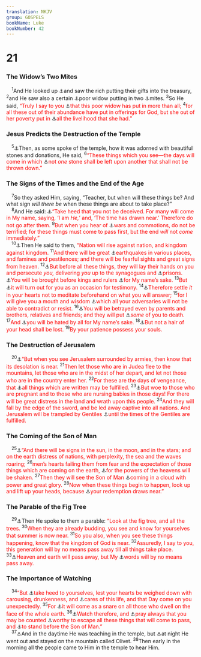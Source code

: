 ```yaml
---
translation: NKJV
group: GOSPELS
bookName: Luke 
bookNumber: 42
---
```


<div class="title"><h1>21</h1><h3>The Widow’s Two Mites</h3></div>
<span class="verse lu_21_1"> <sup>1</sup>And He looked up <a data-toggle="tooltip" data-placement="bottom" title="Mark 12:41–44">⚓</a>and saw the rich putting their gifts into the treasury, </span>
<span class="verse lu_21_2"><sup>2</sup>and He saw also a certain <a data-toggle="tooltip" data-placement="bottom" title="(2 Cor. 6:10)">⚓</a>poor widow putting in two <a data-toggle="tooltip" data-placement="bottom" title="Mark 12:42">⚓</a>mites. </span>
<span class="verse lu_21_3"><sup>3</sup>So He said, <font color="red">“Truly I say to you </font><a data-toggle="tooltip" data-placement="bottom" title="(2 Cor. 8:12)">⚓</a><font color="red">that this poor widow has put in more than all;</font></span>
<span class="verse lu_21_4"><sup>4</sup><font color="red">for all these out of their abundance have put in offerings for God, but she out of her poverty put in </font><a data-toggle="tooltip" data-placement="bottom" title="(2 Cor. 8:12)">⚓</a><font color="red">all the livelihood that she had.”</font><br/></span>
<div class="title"><h3>Jesus Predicts the Destruction of the Temple</h3></div>
<span class="verse lu_21_5"> <sup>5</sup><a data-toggle="tooltip" data-placement="bottom" title="Matt. 24:1; Mark 13:1">⚓</a>Then, as some spoke of the temple, how it was adorned with beautiful stones and donations, He said, </span>
<span class="verse lu_21_6"><sup>6</sup><font color="red">“These things which you see—the days will come in which </font><a data-toggle="tooltip" data-placement="bottom" title="Is. 64:10, 11; Lam. 2:6–9; Mic. 3:12; Luke 19:41–44">⚓</a><font color="red">not <i>one</i> stone shall be left upon another that shall not be thrown down.”</font><br/></span>
<div class="title"><h3>The Signs of the Times and the End of the Age</h3></div>
<span class="verse lu_21_7"> <sup>7</sup>So they asked Him, saying, “Teacher, but when will these things be? And what sign <i>will</i> <i>there</i> <i>be</i> when these things are about to take place?”<br/></span>
<span class="verse lu_21_8"> <sup>8</sup>And He said: <a data-toggle="tooltip" data-placement="bottom" title="Matt. 24:4; Mark 13:5; Eph. 5:6; 2 Thess. 2:3; (1 John 4:1)">⚓</a><font color="red">“Take heed that you not be deceived. For many will come in My name, saying, ‘I am <i>He,</i>’ and, ‘The time has drawn near.’ Therefore do not go after them.</font></span>
<span class="verse lu_21_9"><sup>9</sup><font color="red">But when you hear of </font><a data-toggle="tooltip" data-placement="bottom" title="Rev. 6:4">⚓</a><font color="red">wars and commotions, do not be terrified; for these things must come to pass first, but the end <i>will</i> not <i>come</i> immediately.”</font><br/></span>
<span class="verse lu_21_10"> <sup>10</sup><a data-toggle="tooltip" data-placement="bottom" title="Matt. 24:7">⚓</a>Then He said to them, <font color="red">“Nation will rise against nation, and kingdom against kingdom.</font></span>
<span class="verse lu_21_11"><sup>11</sup><font color="red">And there will be great </font><a data-toggle="tooltip" data-placement="bottom" title="Rev. 6:12">⚓</a><font color="red">earthquakes in various places, and famines and pestilences; and there will be fearful sights and great signs from heaven.</font></span>
<span class="verse lu_21_12"><sup>12</sup><a data-toggle="tooltip" data-placement="bottom" title="Mark 13:9; John 16:2; (Rev. 2:10)">⚓</a><font color="red">But before all these things, they will lay their hands on you and persecute <i>you,</i> delivering <i>you</i> up to the synagogues and </font><a data-toggle="tooltip" data-placement="bottom" title="Acts 4:3; 5:18; 12:4; 16:24">⚓</a><font color="red">prisons. </font><a data-toggle="tooltip" data-placement="bottom" title="Acts 25:23">⚓</a><font color="red">You will be brought before kings and rulers </font><a data-toggle="tooltip" data-placement="bottom" title="1 Pet. 2:13">⚓</a><font color="red">for My name’s sake.</font></span>
<span class="verse lu_21_13"><sup>13</sup><font color="red">But </font><a data-toggle="tooltip" data-placement="bottom" title="(Phil. 1:12–14, 28; 2 Thess. 1:5)">⚓</a><font color="red">it will turn out for you as an occasion for testimony.</font></span>
<span class="verse lu_21_14"><sup>14</sup><a data-toggle="tooltip" data-placement="bottom" title="Matt. 10:19; Mark 13:11; Luke 12:11">⚓</a><font color="red">Therefore settle <i>it</i> in your hearts not to meditate beforehand on what you will answer;</font></span>
<span class="verse lu_21_15"><sup>15</sup><font color="red">for I will give you a mouth and wisdom </font><a data-toggle="tooltip" data-placement="bottom" title="Acts 6:10">⚓</a><font color="red">which all your adversaries will not be able to contradict or resist.</font></span>
<span class="verse lu_21_16"><sup>16</sup><a data-toggle="tooltip" data-placement="bottom" title="Mic. 7:6; Mark 13:12">⚓</a><font color="red">You will be betrayed even by parents and brothers, relatives and friends; and they will put </font><a data-toggle="tooltip" data-placement="bottom" title="Acts 7:59; 12:2">⚓</a><font color="red"><i>some</i> of you to death.</font></span>
<span class="verse lu_21_17"><sup>17</sup><font color="red">And </font><a data-toggle="tooltip" data-placement="bottom" title="Matt. 10:22">⚓</a><font color="red">you will be hated by all for My name’s sake.</font></span>
<span class="verse lu_21_18"><sup>18</sup><a data-toggle="tooltip" data-placement="bottom" title="Matt. 10:30; Luke 12:7">⚓</a><font color="red">But not a hair of your head shall be lost.</font></span>
<span class="verse lu_21_19"><sup>19</sup><font color="red">By your patience possess your souls.</font><br/></span>
<div class="title"><h3>The Destruction of Jerusalem</h3></div>
<span class="verse lu_21_20"> <sup>20</sup><a data-toggle="tooltip" data-placement="bottom" title="Matt. 24:15; Mark 13:14">⚓</a><font color="red">“But when you see Jerusalem surrounded by armies, then know that its desolation is near.</font></span>
<span class="verse lu_21_21"><sup>21</sup><font color="red">Then let those who are in Judea flee to the mountains, let those who are in the midst of her depart, and let not those who are in the country enter her.</font></span>
<span class="verse lu_21_22"><sup>22</sup><font color="red">For these are the days of vengeance, that </font><a data-toggle="tooltip" data-placement="bottom" title="Is. 63:4; (Dan. 9:24–27); Hos. 9:7; (Zech. 11:1)">⚓</a><font color="red">all things which are written may be fulfilled.</font></span>
<span class="verse lu_21_23"><sup>23</sup><a data-toggle="tooltip" data-placement="bottom" title="Matt. 24:19">⚓</a><font color="red">But woe to those who are pregnant and to those who are nursing babies in those days! For there will be great distress in the land and wrath upon this people.</font></span>
<span class="verse lu_21_24"><sup>24</sup><font color="red">And they will fall by the edge of the sword, and be led away captive into all nations. And Jerusalem will be trampled by Gentiles </font><a data-toggle="tooltip" data-placement="bottom" title="(Dan. 9:27; 12:7)">⚓</a><font color="red">until the times of the Gentiles are fulfilled.</font><br/></span>
<div class="title"><h3>The Coming of the Son of Man</h3></div>
<span class="verse lu_21_25"> <sup>25</sup><a data-toggle="tooltip" data-placement="bottom" title="Is. 13:9, 10, 13; Matt. 24:29; Mark 13:24; (2 Pet. 3:10–12)">⚓</a><font color="red">“And there will be signs in the sun, in the moon, and in the stars; and on the earth distress of nations, with perplexity, the sea and the waves roaring;</font></span>
<span class="verse lu_21_26"><sup>26</sup><font color="red">men’s hearts failing them from fear and the expectation of those things which are coming on the earth, </font><a data-toggle="tooltip" data-placement="bottom" title="Matt. 24:29">⚓</a><font color="red">for the powers of the heavens will be shaken.</font></span>
<span class="verse lu_21_27"><sup>27</sup><font color="red">Then they will see the Son of Man </font><a data-toggle="tooltip" data-placement="bottom" title="Dan. 7:13; (Matt. 16:27; 24:30; 26:64); Mark 13:26; Rev. 1:7; 14:14">⚓</a><font color="red">coming in a cloud with power and great glory.</font></span>
<span class="verse lu_21_28"><sup>28</sup><font color="red">Now when these things begin to happen, look up and lift up your heads, because </font><a data-toggle="tooltip" data-placement="bottom" title="(Rom. 8:19, 23)">⚓</a><font color="red">your redemption draws near.”</font><br/></span>
<div class="title"><h3>The Parable of the Fig Tree</h3></div>
<span class="verse lu_21_29"> <sup>29</sup><a data-toggle="tooltip" data-placement="bottom" title="Matt. 24:32; Mark 13:28">⚓</a>Then He spoke to them a parable: <font color="red">“Look at the fig tree, and all the trees.</font></span>
<span class="verse lu_21_30"><sup>30</sup><font color="red">When they are already budding, you see and know for yourselves that summer is now near.</font></span>
<span class="verse lu_21_31"><sup>31</sup><font color="red">So you also, when you see these things happening, know that the kingdom of God is near.</font></span>
<span class="verse lu_21_32"><sup>32</sup><font color="red">Assuredly, I say to you, this generation will by no means pass away till all things take place.</font></span>
<span class="verse lu_21_33"><sup>33</sup><a data-toggle="tooltip" data-placement="bottom" title="Is. 51:6; Matt. 24:35; Heb. 1:10, 11; (2 Pet. 3:7, 10, 12)">⚓</a><font color="red">Heaven and earth will pass away, but My </font><a data-toggle="tooltip" data-placement="bottom" title="Is. 40:8; Luke 16:17; 1 Pet. 1:24, 25">⚓</a><font color="red">words will by no means pass away.</font><br/></span>
<div class="title"><h3>The Importance of Watching</h3></div>
<span class="verse lu_21_34"> <sup>34</sup><font color="red">“But </font><a data-toggle="tooltip" data-placement="bottom" title="Matt. 24:42–44; Mark 4:19; Luke 12:40, 45; Rom. 13:13; 1 Thess. 5:6; 1 Pet. 4:7">⚓</a><font color="red">take heed to yourselves, lest your hearts be weighed down with carousing, drunkenness, and </font><a data-toggle="tooltip" data-placement="bottom" title="Luke 8:14">⚓</a><font color="red">cares of this life, and that Day come on you unexpectedly.</font></span>
<span class="verse lu_21_35"><sup>35</sup><font color="red">For </font><a data-toggle="tooltip" data-placement="bottom" title="1 Thess. 5:2; (2 Pet. 3:10); Rev. 3:3; 16:15">⚓</a><font color="red">it will come as a snare on all those who dwell on the face of the whole earth.</font></span>
<span class="verse lu_21_36"><sup>36</sup><a data-toggle="tooltip" data-placement="bottom" title="Matt. 24:42; 25:13; Mark 13:33; Luke 12:40">⚓</a><font color="red">Watch therefore, and </font><a data-toggle="tooltip" data-placement="bottom" title="Luke 18:1; (Eph. 6:18); Col. 4:2; 1 Thess. 5:17">⚓</a><font color="red">pray always that you may be counted </font><a data-toggle="tooltip" data-placement="bottom" title="Luke 20:35">⚓</a><font color="red">worthy to escape all these things that will come to pass, and </font><a data-toggle="tooltip" data-placement="bottom" title="Ps. 1:5; (Eph. 6:13)">⚓</a><font color="red">to stand before the Son of Man.”</font><br/></span>
<span class="verse lu_21_37"> <sup>37</sup><a data-toggle="tooltip" data-placement="bottom" title="John 8:1, 2">⚓</a>And in the daytime He was teaching in the temple, but <a data-toggle="tooltip" data-placement="bottom" title="Luke 22:39">⚓</a>at night He went out and stayed on the mountain called Olivet. </span>
<span class="verse lu_21_38"><sup>38</sup>Then early in the morning all the people came to Him in the temple to hear Him.<br/></span>
